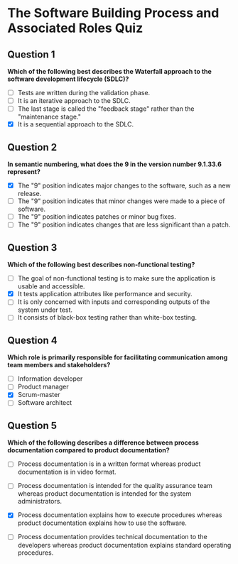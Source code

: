 # The Software Building Process and Associated Roles Quiz

## Question 1
**Which of the following best describes the Waterfall approach to the software development lifecycle (SDLC)?**
- [ ] Tests are written during the validation phase.
- [ ] It is an iterative approach to the SDLC.
- [ ] The last stage is called the "feedback stage" rather than the "maintenance stage."
- [x] It is a sequential approach to the SDLC.

## Question 2
**In semantic numbering, what does the 9 in the version number 9.1.33.6 represent?**
- [x] The "9" position indicates major changes to the software, such as a new release.
- [ ] The "9" position indicates that minor changes were made to a piece of software.
- [ ] The "9" position indicates patches or minor bug fixes.
- [ ] The "9" position indicates changes that are less significant than a patch.

## Question 3
**Which of the following best describes non-functional testing?**
- [ ] The goal of non-functional testing is to make sure the application is usable and accessible.
- [x] It tests application attributes like performance and security.
- [ ] It is only concerned with inputs and corresponding outputs of the system under test.
- [ ] It consists of black-box testing rather than white-box testing.

## Question 4
**Which role is primarily responsible for facilitating communication among team members and stakeholders?**
- [ ] Information developer
- [ ] Product manager
- [x] Scrum-master
- [ ] Software architect

## Question 5
**Which of the following describes a difference between process documentation compared to product documentation?**
- [ ] Process documentation is in a written format whereas product documentation is in video format.
- [ ] Process documentation is intended for the quality assurance team whereas product documentation is intended for the system administrators.
- [x] Process documentation explains how to execute procedures whereas product documentation explains how to use the software.
- [ ] Process documentation provides technical documentation to the developers whereas product documentation explains standard operating procedures.

